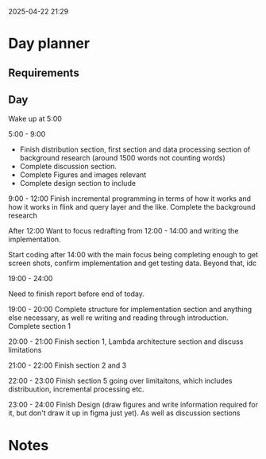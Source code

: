 2025-04-22 21:29


# Day planner

## Requirements


## Day

Wake up at 5:00

5:00 - 9:00
- Finish distribution section, first section and data processing section of background research (around 1500 words not counting words)
- Complete discussion section.
- Complete Figures and images relevant
- Complete design section to include

9:00 - 12:00 Finish incremental programming in terms of how it works and how it works in flink and query layer and the like. Complete the background research

After 12:00 Want to focus redrafting from 12:00 - 14:00 and writing the implementation.

Start coding after 14:00 with the main focus being completing enough to get screen shots, confirm implementation and get testing data. Beyond that, idc




19:00 - 24:00

Need to finish report before end of today.

19:00 - 20:00 Complete structure for implementation section and anything else necessary, as well re writing and reading through introduction. Complete section 1

20:00 - 21:00 Finish section 1, Lambda architecture section and discuss limitations

21:00 - 22:00 Finish section 2 and 3

22:00 - 23:00 Finish section 5 going over limitaitons, which includes distribuution, incremental processing etc.

23:00 - 24:00 Finish Design (draw figures and write information required for it, but don't draw it up in figma just yet). As well as discussion sections 





# Notes